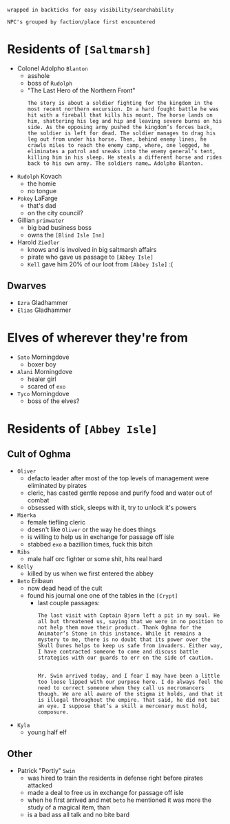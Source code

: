 ```
wrapped in backticks for easy visibility/searchability
```

```
NPC's grouped by faction/place first encountered
```
# Residents of `[Saltmarsh]`
- Colonel Adolpho `Blanton`
    - asshole
    - boss of `Rudolph`
    - "The Last Hero of the Northern Front"
        ```
        The story is about a soldier fighting for the kingdom in the most recent northern excursion. In a hard fought battle he was hit with a fireball that kills his mount. The horse lands on him, shattering his leg and hip and leaving severe burns on his side. As the opposing army pushed the kingdom’s forces back, the soldier is left for dead. The soldier manages to drag his leg out from under his horse. Then, behind enemy lines, he crawls miles to reach the enemy camp, where, one legged, he eliminates a patrol and sneaks into the enemy general’s tent, killing him in his sleep. He steals a different horse and rides back to his own army. The soldiers name… Adolpho Blanton.
        ```
- `Rudolph` Kovach
    - the homie
    - no tongue
- `Pokey` LaFarge
    - that's dad
    - on the city council?
- Gillian `primwater`
    - big bad business boss
    - owns the `[Blind Isle Inn]`
- Harold `Ziedler`
    - knows and is involved in big saltmarsh affairs
    - pirate who gave us passage to `[Abbey Isle]`
    - `Kell` gave him 20% of our loot from `[Abbey Isle]` :(
## Dwarves
- `Ezra` Gladhammer
- `Elias` Gladhammer

# Elves of wherever they're from
- `Sato` Morningdove
    - boxer boy
- `Alani` Morningdove
    - healer girl
    - scared of `exo`
- `Tyco` Morningdove
    - boss of the elves?

# Residents of `[Abbey Isle]` 
## Cult of Oghma
- `Oliver`
    - defacto leader after most of the top levels of management were eliminated by pirates
    - cleric, has casted gentle repose and purify food and water out of combat
    - obsessed with stick, sleeps with it, try to unlock it's powers
- `Mierka`
    - female tiefling cleric
    - doesn't like `Oliver` or the way he does things
    - is willing to help us in exchange for passage off isle
    - stabbed `exo` a bazillion times, fuck this bitch
- `Ribs`
    - male half orc fighter or some shit, hits real hard
- `Kelly`
    - killed by us when we first entered the abbey
- `Beto` Eribaun
    - now dead head of the cult
    - found his journal one one of the tables in the `[Crypt]`
        - last couple passages:
            ```
            The last visit with Captain Bjorn left a pit in my soul. He all but threatened us, saying that we were in no position to not help them move their product. Thank Oghma for the Animator’s Stone in this instance. While it remains a mystery to me, there is no doubt that its power over the Skull Dunes helps to keep us safe from invaders. Either way, I have contracted someone to come and discuss battle strategies with our guards to err on the side of caution.  


            Mr. Swin arrived today, and I fear I may have been a little too loose lipped with our purpose here. I do always feel the need to correct someone when they call us necromancers though. We are all aware of the stigma it holds, and that it is illegal throughout the empire. That said, he did not bat an eye. I suppose that’s a skill a mercenary must hold, composure. 
            ```
- `Kyla`
    - young half elf


## Other
- Patrick "Portly" `Swin`
    - was hired to train the residents in defense right before pirates attacked
    - made a deal to free us in exchange for passage off isle
    - when he first arrived and met `beto` he mentioned it was more the study of a magical item, than 
    - is a bad ass all talk and no bite bard


